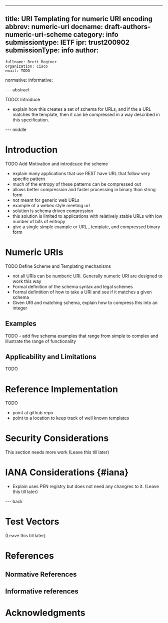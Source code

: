 ---
title: URI Templating for numeric URI encoding
abbrev: numeric-uri
docname: draft-authors-numeric-uri-scheme
category: info
submissiontype: IETF
ipr: trust200902
submissionType: info
author:
-
    fullname: Brett Reginer
    organization: Cisco
    email: TODO

normative:
informative:

--- abstract

TODO: Introduce 
* explain how this creates a set of schema for URLs, and if the a URL matches the template, then it can be compressed in a way described in this specification. 

--- middle

# Introduction

TODO Add Motivation and introdcuce the scheme
* explain many applications that use REST have URL that follow very specific pattern
* much of the entropy of these patterns can be compressed out
* allows better compression and faster processing in binary than string form 
* not meant for generic web URLs 
* example of a webex style meeting url 
* solution is schema driven compression 
* this solution is limited to applications with relatively stable URLs with low number of bits of entropy 
* give a single simple example or URL , template, and compressed binary form 



# Numeric URIs

TODO Define Scheme and Templating mechanisms
* not all URIs can be numberic URI. Generally numeric URI are designed to work this way
* Formal definition of the schema syntax and legal schemes 
* Formal defintition of how to take a URI and see if it matches a given schema
* Given URI and matching schema, explain how to compress this into an integer 

## Examples

TODO - add five schema examples that range from simple to complex and illustrate the range of functionality 

## Applicability and Limitations

TODO 

# Reference Implementation

TODO
* point at github repo 
* point to a location to keep track of well known templates 


# Security Considerations

This section needs more work
(Leave this till later)

# IANA Considerations {#iana}

* Explain uses PEN registry but does not need any changres to it. 
(Leave this till later)

--- back

# Test Vectors 

(Leave this till later)

# References

## Normative References

## Informative references

# Acknowledgments
